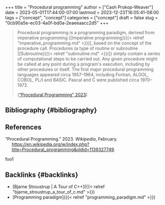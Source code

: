 +++
title = "Procedural programming"
author = ["Cash Prokop-Weaver"]
date = 2023-05-01T17:44:00-07:00
lastmod = 2023-12-23T16:05:41-08:00
tags = ["concept", "concept"]
categories = ["concept"]
draft = false
slug = "0cb90a5e-ec03-4a0f-bd0a-2eaeeaacc2d5"
+++

> Procedural programming is a programming paradigm, derived from imperative programming [[Imperative programming]({{< relref "imperative_programming.md" >}})], based on the concept of the procedure call. Procedures (a type of routine or subroutine [[Subroutine]({{< relref "subroutine.md" >}})]) simply contain a series of computational steps to be carried out. Any given procedure might be called at any point during a program's execution, including by other procedures or itself. The first major procedural programming languages appeared circa 1957–1964, including Fortran, ALGOL, COBOL, PL/I and BASIC. Pascal and C were published circa 1970–1972.
>
> (<a href="#citeproc_bib_item_1">“Procedural Programming” 2023</a>)


## Bibliography {#bibliography}

## References

<style>.csl-entry{text-indent: -1.5em; margin-left: 1.5em;}</style><div class="csl-bib-body">
  <div class="csl-entry"><a id="citeproc_bib_item_1"></a>“Procedural Programming.” 2023. <i>Wikipedia</i>, February. <a href="https://en.wikipedia.org/w/index.php?title=Procedural_programming&oldid=1139327749">https://en.wikipedia.org/w/index.php?title=Procedural_programming&#38;oldid=1139327749</a>.</div>
</div>

foo1


## Backlinks {#backlinks}

-   [Bjarne Stroustrup | A Tour of C++]({{< relref "bjarne_stroustrup_a_tour_of_c.md" >}})
-   [Programming paradigm]({{< relref "programming_paradigm.md" >}})

